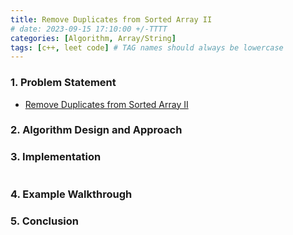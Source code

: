 ```yaml
---
title: Remove Duplicates from Sorted Array II
# date: 2023-09-15 17:10:00 +/-TTTT
categories: [Algorithm, Array/String]
tags: [c++, leet code] # TAG names should always be lowercase
---
```


### 1. Problem Statement

- [Remove Duplicates from Sorted Array II](https://leetcode.com/problems/remove-duplicates-from-sorted-array-ii/description/?envType=study-plan-v2&envId=top-interview-150)

### 2. Algorithm Design and Approach


### 3. Implementation

```cpp

```

### 4. Example Walkthrough


### 5. Conclusion


